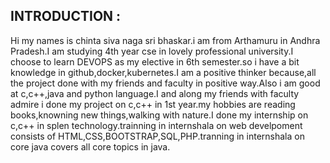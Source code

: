 INTRODUCTION :
---------------
Hi my names is chinta siva naga sri bhaskar.i am from Arthamuru in Andhra Pradesh.I am studying 4th year cse in lovely professional university.I choose to learn DEVOPS as my elective in 6th semester.so i have a bit knowledge in github,docker,kubernetes.I am a positive thinker because,all the project done with my friends and faculty in positive way.Also i am good at c,c++,java and python language.I and along my friends with faculty admire i done my project on c,c++ in 1st year.my hobbies are reading books,knowning new things,walking with nature.I done my internship on c,c++ in splen technology.trainning in internshala on web develpoment consists of HTML,CSS,BOOTSTRAP,SQL,PHP.tranning in internshala on core java covers all core topics in java.
